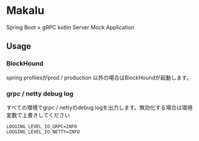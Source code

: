 # Makalu

Spring Boot × gRPC kotlin Server Mock Application

## Usage

### BlockHound

spring profilesがprod / production 以外の場合はBlockHoundが起動します。

### grpc / netty debug log

すべての環境でgrpc / nettyのdebug logを出力します。無効化する場合は環境変数で上書きしてください

```shell
LOGGING_LEVEL_IO_GRPC=INFO
LOGGING_LEVEL_IO_NETTY=INFO
```
